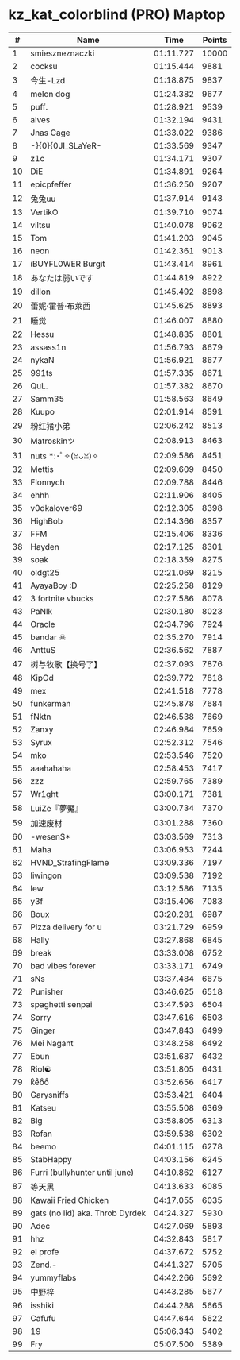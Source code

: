 # kz_kat_colorblind (PRO) Maptop

|  # | Name | Time | Points |
|-------------- | -------------- | -------------- | -------------- | 
| 1 | smieszneznaczki | 01:11.727 | 10000 | 
| 2 | cocksu | 01:15.444 | 9881 | 
| 3 | 今生-Lzd | 01:18.875 | 9837 | 
| 4 | melon dog | 01:24.382 | 9677 | 
| 5 | puff. | 01:28.921 | 9539 | 
| 6 | alves | 01:32.194 | 9431 | 
| 7 | Jnas Cage | 01:33.022 | 9386 | 
| 8 | -}{0}{0JI_SLaYeR- | 01:33.569 | 9347 | 
| 9 | z1c | 01:34.171 | 9307 | 
| 10 | DiE | 01:34.891 | 9264 | 
| 11 | epicpfeffer | 01:36.250 | 9207 | 
| 12 | 兔兔uu | 01:37.914 | 9143 | 
| 13 | VertikO | 01:39.710 | 9074 | 
| 14 | viltsu | 01:40.078 | 9062 | 
| 15 | Tom | 01:41.203 | 9045 | 
| 16 | neon | 01:42.361 | 9013 | 
| 17 | iBUYFL0WER Burgit | 01:43.414 | 8961 | 
| 18 | あなたは弱いです | 01:44.819 | 8922 | 
| 19 | dillon | 01:45.492 | 8898 | 
| 20 | 蕾妮·霍普·布萊西 | 01:45.625 | 8893 | 
| 21 | 睡觉 | 01:46.007 | 8880 | 
| 22 | Hessu | 01:48.835 | 8801 | 
| 23 | assass1n | 01:56.793 | 8679 | 
| 24 | nykaN | 01:56.921 | 8677 | 
| 25 | 991ts | 01:57.335 | 8671 | 
| 26 | QuL. | 01:57.382 | 8670 | 
| 27 | Samm35 | 01:58.563 | 8649 | 
| 28 | Kuupo | 02:01.914 | 8591 | 
| 29 | 粉红猪小弟 | 02:06.242 | 8513 | 
| 30 | Matroskinツ | 02:08.913 | 8463 | 
| 31 | nuts *:･ﾟ✧(ꈍᴗꈍ)✧ | 02:09.586 | 8451 | 
| 32 | Mettis | 02:09.609 | 8450 | 
| 33 | Flonnych | 02:09.788 | 8446 | 
| 34 | ehhh | 02:11.906 | 8405 | 
| 35 | v0dkalover69 | 02:12.305 | 8398 | 
| 36 | HighBob | 02:14.366 | 8357 | 
| 37 | FFM | 02:15.406 | 8336 | 
| 38 | Hayden | 02:17.125 | 8301 | 
| 39 | soak | 02:18.359 | 8275 | 
| 40 | oldgt25 | 02:21.069 | 8215 | 
| 41 | AyayaBoy :D | 02:25.258 | 8129 | 
| 42 | 3 fortnite vbucks | 02:27.586 | 8078 | 
| 43 | PaNlk | 02:30.180 | 8023 | 
| 44 | Oracle | 02:34.796 | 7924 | 
| 45 | bandar ☠ | 02:35.270 | 7914 | 
| 46 | AnttuS | 02:36.562 | 7887 | 
| 47 | 树与牧歌【换号了】 | 02:37.093 | 7876 | 
| 48 | KipOd | 02:39.772 | 7818 | 
| 49 | mex | 02:41.518 | 7778 | 
| 50 | funkerman | 02:45.878 | 7684 | 
| 51 | fNktn | 02:46.538 | 7669 | 
| 52 | Zanxy | 02:46.984 | 7659 | 
| 53 | Syrux | 02:52.312 | 7546 | 
| 54 | mko | 02:53.546 | 7520 | 
| 55 | aaahahaha | 02:58.453 | 7417 | 
| 56 | zzz | 02:59.765 | 7389 | 
| 57 | Wr1ght | 03:00.171 | 7381 | 
| 58 | LuiZe『夢魘』 | 03:00.734 | 7370 | 
| 59 | 加速废材 | 03:01.288 | 7360 | 
| 60 | -wesenS* | 03:03.569 | 7313 | 
| 61 | Maha | 03:06.953 | 7244 | 
| 62 | HVND_StrafingFlame | 03:09.336 | 7197 | 
| 63 | liwingon | 03:09.538 | 7192 | 
| 64 | lew | 03:12.586 | 7135 | 
| 65 | y3f | 03:15.406 | 7083 | 
| 66 | Boux | 03:20.281 | 6987 | 
| 67 | Pizza delivery for u | 03:21.729 | 6959 | 
| 68 | Hally | 03:27.868 | 6845 | 
| 69 | break | 03:33.008 | 6752 | 
| 70 | bad vibes forever | 03:33.171 | 6749 | 
| 71 | sNs | 03:37.484 | 6675 | 
| 72 | Punisher | 03:46.625 | 6518 | 
| 73 | spaghetti senpai | 03:47.593 | 6504 | 
| 74 | Sorry | 03:47.616 | 6503 | 
| 75 | Ginger | 03:47.843 | 6499 | 
| 76 | Mei Nagant | 03:48.258 | 6492 | 
| 77 | Ebun | 03:51.687 | 6432 | 
| 78 | Riol☯ | 03:51.805 | 6431 | 
| 79 | kͦeͦbͦoͦ | 03:52.656 | 6417 | 
| 80 | Garysniffs | 03:53.421 | 6404 | 
| 81 | Katseu | 03:55.508 | 6369 | 
| 82 | Big | 03:58.805 | 6313 | 
| 83 | Rofan | 03:59.538 | 6302 | 
| 84 | beemo | 04:01.115 | 6278 | 
| 85 | StabHappy | 04:03.156 | 6245 | 
| 86 | Furri (bullyhunter until june) | 04:10.862 | 6127 | 
| 87 | 等天黑 | 04:13.633 | 6085 | 
| 88 | Kawaii Fried Chicken | 04:17.055 | 6035 | 
| 89 | gats (no lid) aka. Throb Dyrdek | 04:24.327 | 5930 | 
| 90 | Adec | 04:27.069 | 5893 | 
| 91 | hhz | 04:32.843 | 5817 | 
| 92 | el profe | 04:37.672 | 5752 | 
| 93 | Zend.- | 04:41.327 | 5705 | 
| 94 | yummyflabs | 04:42.266 | 5692 | 
| 95 | 中野梓 | 04:43.285 | 5677 | 
| 96 | isshiki | 04:44.288 | 5665 | 
| 97 | Cafufu | 04:47.644 | 5622 | 
| 98 | 19 | 05:06.343 | 5402 | 
| 99 | Fry | 05:07.500 | 5389 | 

